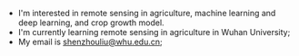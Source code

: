 -  I'm interested in remote sensing in agriculture, machine learning and deep learning,  and crop growth model.
-  I'm currently learning remote sensing in agriculture in Wuhan University;
-  My email is shenzhouliu@whu.edu.cn;
<!---
sqwev/sqwev is a ✨ special ✨ repository because its `README.md` (this file) appears on your GitHub profile.
You can click the Preview link to take a look at your changes.
--->
